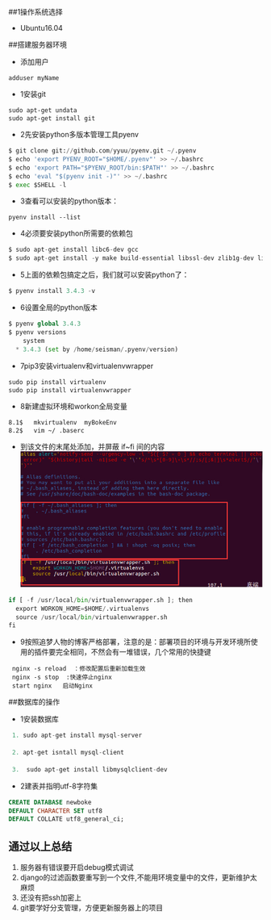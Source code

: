 ##1操作系统选择
 - Ubuntu16.04
 
##搭建服务器环境
 - 添加用户
 ```
 adduser myName
 ```
 - 1安装git
 ```
 sudo apt-get undata
 sudo apt-get install git
 ```
 - 2先安装python多版本管理工具pyenv
 ```python
 $ git clone git://github.com/yyuu/pyenv.git ~/.pyenv
$ echo 'export PYENV_ROOT="$HOME/.pyenv"' >> ~/.bashrc
$ echo 'export PATH="$PYENV_ROOT/bin:$PATH"' >> ~/.bashrc
$ echo 'eval "$(pyenv init -)"' >> ~/.bashrc
$ exec $SHELL -l
 
 ```
 - 3查看可以安装的python版本：
 ```
 pyenv install --list
 ```
 - 4必须要安装python所需要的依赖包
 ```python
 $ sudo apt-get install libc6-dev gcc
$ sudo apt-get install -y make build-essential libssl-dev zlib1g-dev libbz2-dev libreadline-dev libsqlite3-dev wget curl llvm
 ```
 - 5上面的依赖包搞定之后，我们就可以安装python了：
 ```python
 $ pyenv install 3.4.3 -v
 ```
 - 6设置全局的python版本
 ```python
 $ pyenv global 3.4.3
 $ pyenv versions
     system
   * 3.4.3 (set by /home/seisman/.pyenv/version)
 
 ```
 
 - 7pip3安装virtualenv和virtualenvwrapper
 
 ```
 sudo pip install virtualenv
 sudo pip install virtualenvwrapper
 ```
 
 - 8新建虚拟环境和workon全局变量
 ```
 8.1$   mkvirtualenv  myBokeEnv
 8.2$   vim ~/ .baserc
 ```
  - 到该文件的末尾处添加，并屏蔽 if~fi 间的内容
  ![](/assets/20150421001110213.jpeg)
  ```python
  if [ -f /usr/local/bin/virtualenvwrapper.sh ]; then
    export WORKON_HOME=$HOME/.virtualenvs
    source /usr/local/bin/virtualenvwrapper.sh
  fi
  ```

 - 9按照追梦人物的博客严格部署，注意的是：部署项目的环境与开发环境所使用的插件要完全相同，不然会有一堆错误，几个常用的快捷键
 ```
  nginx -s reload  ：修改配置后重新加载生效
  nginx -s stop  :快速停止nginx
  start nginx   启动Nginx  
 ```
##数据库的操作
 - 1安装数据库
 ```Python
  1. sudo apt-get install mysql-server

  2. apt-get isntall mysql-client

  3.  sudo apt-get install libmysqlclient-dev 
 ```
 - 2建表并指明utf-8字符集 
 ```sql
 CREATE DATABASE newboke
 DEFAULT CHARACTER SET utf8
 DEFAULT COLLATE utf8_general_ci;
 ```
## 通过以上总结
1. 服务器有错误要开启debug模式调试
2. django的过滤函数要重写到一个文件,不能用环境变量中的文件，更新维护太麻烦
3. 还没有把ssh加密上
4. git要学好分支管理，方便更新服务器上的项目


